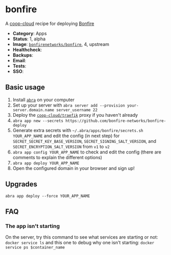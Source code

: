 # bonfire

A [coop-cloud](https://coopcloud.tech) recipe for deploying [Bonfire](https://bonfirenetwork.org)

<!-- metadata -->
* **Category**: Apps
* **Status**: 1, alpha
* **Image**: [`bonfirenetworks/bonfire`](https://hub.docker.com/r/bonfirenetworks/bonfire/tags), 4, upstream
* **Healthcheck**:
* **Backups**:
* **Email**:
* **Tests**:
* **SSO**:
<!-- endmetadata -->

## Basic usage

1. Install [`abra`] on your computer
2. Set up your server with `abra server add --provision your-server.domain.name server_username 22`
3. Deploy the [`coop-cloud/traefik`] proxy if you haven't already
3. `abra app new --secrets https://github.com/bonfire-networks/bonfire-deploy` 
4. Generate extra secrets with `~/.abra/apps/bonfire/secrets.sh YOUR_APP_NAME` and edit the config (in next step) for `SECRET_SECRET_KEY_BASE_VERSION`, `SECRET_SIGNING_SALT_VERSION`, and `SECRET_ENCRYPTION_SALT_VERSION` from `v1` to `v2`
5. `abra app config YOUR_APP_NAME` to check and edit the config (there are comments to explain the different options)
6. `abra app deploy YOUR_APP_NAME`
7. Open the configured domain in your browser and sign up! 

## Upgrades 
`abra app deploy --force YOUR_APP_NAME`

[`abra`]: https://docs.coopcloud.tech/abra/
[`coop-cloud/traefik`]: https://git.coopcloud.tech/coop-cloud/traefik

## FAQ
### The app isn't starting
On the server, try this command to see what services are starting or not: `docker service ls` and this one to debug why one isn't starting: `docker service ps $container_name`